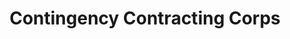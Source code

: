 ---
# This topic lives at
# https://digital.gov/topics/contingency-contracting-corps

slug: "contingency-contracting-corps"

# Topic Title
title: "Contingency Contracting Corps"

# description — keep it short and clear
summary: ""


# Weight
weight: 1

# For more information on managing topics,
# see https://github.com/GSA/digitalgov.gov/wiki
---